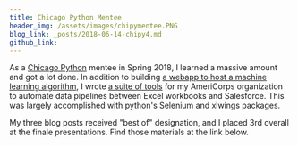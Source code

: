 ```yaml
---
title: Chicago Python Mentee
header_img: /assets/images/chipymentee.PNG
blog_link: _posts/2018-06-14-chipy4.md
github_link: 
---
```


As a [Chicago Python](https://www.chipy.org/) mentee in Spring 2018, I learned a massive amount and got a lot done. In addition to building [a webapp to host a machine learning algorithm](https://github.com/chrisluedtke/ACM-School-Placement), I wrote [a suite of tools](https://github.com/chrisluedtke/cy-automation-library) for my AmeriCorps organization to automate data pipelines between Excel workbooks and Salesforce. This was largely accomplished with python's Selenium and xlwings packages.

My three blog posts received "best of" designation, and I placed 3rd overall at the finale presentations. Find those materials at the link below.
